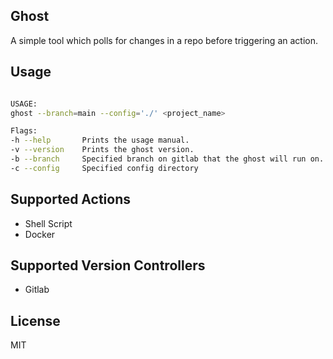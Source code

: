 ## Ghost

A simple tool which polls for changes in a repo before triggering an action.


## Usage
```bash

USAGE:
ghost --branch=main --config='./' <project_name>

Flags:
-h --help       Prints the usage manual.
-v --version    Prints the ghost version.
-b --branch     Specified branch on gitlab that the ghost will run on.
-c --config     Specified config directory

```

## Supported Actions

* Shell Script
* Docker

## Supported Version Controllers
* Gitlab

## License
MIT